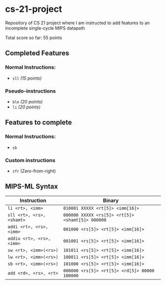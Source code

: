 # cs-21-project

Repository of CS 21 project where I am instructed to add features to an incomplete single-cycle MIPS datapath

Total score so far: 55 points

## Completed Features

### Normal Instructions:

- `sll` _(15 points)_

### Pseudo-instructions

- `ble` _(20 points)_
- `li` _(20 points)_

## Features to complete

### Normal Instructions:

- `sb`

### Custom instructions

- `zfr` (Zero-from-right)

## MIPS-ML Syntax

| Instruction | Binary |
|-------------|--------|
|`li <rt>, <imm>`           |`010001 XXXXX <rt[5]> <imm[16]>`
|`sll <rt>, <rs>, <shamt>`  |`000000 XXXXX <rs[5]> <rt[5]> <shamt[5]> 000000`
|`addi <rt>, <rs>, <imm>`   |`001000 <rs[5]> <rt[5]> <imm[16]>`
|`addiu <rt>, <rs>, <imm>`  |`001001 <rs[5]> <rt[5]> <imm[16]>`
|`sw <rt>, <imm>(<rs>)`     |`101011 <rs[5]> <rt[5]> <imm[16]>`
|`lw <rt>, <imm>(<rs>)`     |`100011 <rs[5]> <rt[5]> <imm[16]>`
|`sb <rt>, <imm>(<rs>)`     |`101000 <rs[5]> <rt[5]> <imm[16]>`
|`add <rd>, <rs>, <rt>`     |`000000 <rs[5]> <rt[5]> <rd[5]> 00000 100000`